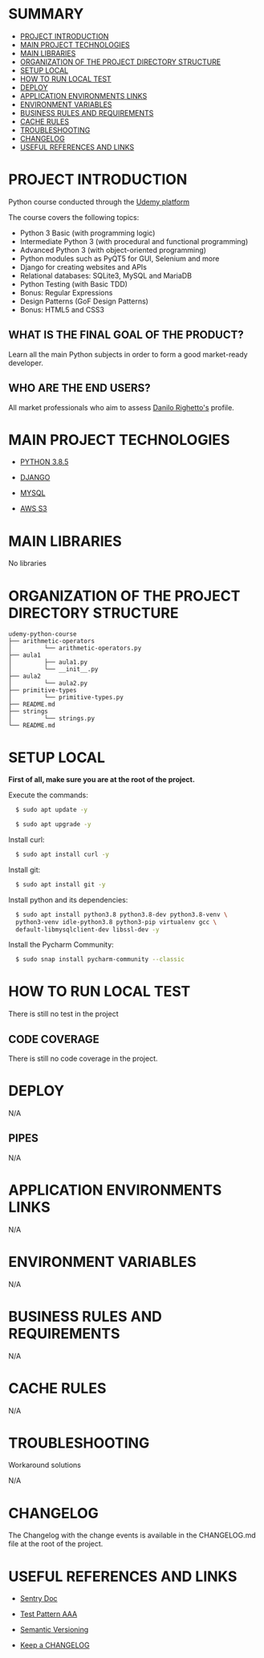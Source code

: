 # SUMMARY

- [PROJECT INTRODUCTION](#project-introduction)
- [MAIN PROJECT TECHNOLOGIES](#main-project-technologies)
- [MAIN LIBRARIES](#main-libraries)
- [ORGANIZATION OF THE PROJECT DIRECTORY STRUCTURE](#organization-of-the-project-directory-structure)
- [SETUP LOCAL](#setup-local)
- [HOW TO RUN LOCAL TEST](#how-to-run-local-test)
- [DEPLOY](#deploy)
- [APPLICATION ENVIRONMENTS LINKS](#application-environments-links)
- [ENVIRONMENT VARIABLES](#environment-variables)
- [BUSINESS RULES AND REQUIREMENTS](#business-rules-and-requirements)
- [CACHE RULES](#cache-rules)
- [TROUBLESHOOTING](#troubleshooting)
- [CHANGELOG](#changelog)
- [USEFUL REFERENCES AND LINKS](#useful-references-and-links)


# PROJECT INTRODUCTION

Python course conducted through the [Udemy platform](https://www.udemy.com/course/python-3-do-zero-ao-avancado/)

The course covers the following topics:

- Python 3 Basic (with programming logic)
- Intermediate Python 3 (with procedural and functional programming)
- Advanced Python 3 (with object-oriented programming)
- Python modules such as PyQT5 for GUI, Selenium and more
- Django for creating websites and APIs
- Relational databases: SQLite3, MySQL and MariaDB
- Python Testing (with Basic TDD)
- Bonus: Regular Expressions
- Design Patterns (GoF Design Patterns)
- Bonus: HTML5 and CSS3


## WHAT IS THE FINAL GOAL OF THE PRODUCT?

Learn all the main Python subjects in order to form a good market-ready developer.


## WHO ARE THE END USERS?

All market professionals who aim to assess [Danilo Righetto's](https://www.linkedin.com/in/danilo-righetto/) profile.


# MAIN PROJECT TECHNOLOGIES

* [PYTHON 3.8.5](https://www.python.org/)

* [DJANGO](https://www.djangoproject.com/)

* [MYSQL](https://dev.mysql.com/doc/relnotes/mysql/8.0/en/)

* [AWS S3](https://aws.amazon.com/pt/s3/)


# MAIN LIBRARIES

No libraries


# ORGANIZATION OF THE PROJECT DIRECTORY STRUCTURE

```
udemy-python-course
├── arithmetic-operators
│         └── arithmetic-operators.py
├── aula1
│         ├── aula1.py
│         └── __init__.py
├── aula2
│         └── aula2.py
├── primitive-types
│         └── primitive-types.py
├── README.md
├── strings
│         └── strings.py
└── README.md
```


# SETUP LOCAL

**First of all, make sure you are at the root of the project.**

Execute the commands:

```sh
  $ sudo apt update -y
```

```sh
  $ sudo apt upgrade -y
```

Install curl:

```sh
  $ sudo apt install curl -y
```

Install git:

```sh
  $ sudo apt install git -y
```

Install python and its dependencies:

```sh
  $ sudo apt install python3.8 python3.8-dev python3.8-venv \
  python3-venv idle-python3.8 python3-pip virtualenv gcc \
  default-libmysqlclient-dev libssl-dev -y
```

Install the Pycharm Community:

```sh
  $ sudo snap install pycharm-community --classic
```

# HOW TO RUN LOCAL TEST

There is still no test in the project

## CODE COVERAGE

There is still no code coverage in the project.


# DEPLOY

N/A

## PIPES

N/A

# APPLICATION ENVIRONMENTS LINKS

N/A

# ENVIRONMENT VARIABLES

N/A

# BUSINESS RULES AND REQUIREMENTS

N/A

# CACHE RULES

N/A

# TROUBLESHOOTING

Workaround solutions

N/A

# CHANGELOG

The Changelog with the change events is available in the CHANGELOG.md file at the root of the project.

# USEFUL REFERENCES AND LINKS

- [Sentry Doc](https://docs.sentry.io/platforms/dotnet/aspnetcore/)

- [Test Pattern AAA](https://medium.com/@pjbgf/title-testing-code-ocd-and-the-aaa-pattern-df453975ab80)

- [Semantic Versioning](https://semver.org/)

- [Keep a CHANGELOG](https://keepachangelog.com/en/1.0.0/)
